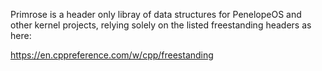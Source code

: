 Primrose is a header only libray of data structures for PenelopeOS and other kernel projects, relying solely on the listed freestanding headers as 
here:

https://en.cppreference.com/w/cpp/freestanding
